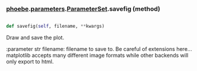 ### [phoebe](phoebe.md).[parameters](phoebe.parameters.md).[ParameterSet](phoebe.parameters.ParameterSet.md).savefig (method)


```py

def savefig(self, filename, **kwargs)

```



Draw and save the plot.

:parameter str filename: filename to save to.  Be careful of extensions here...
        matplotlib accepts many different image formats while other
        backends will only export to html.

